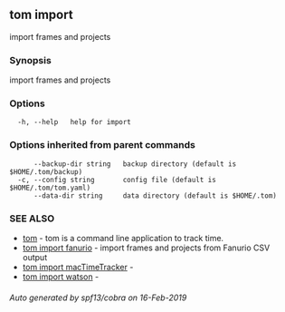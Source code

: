 ## tom import

import frames and projects

### Synopsis

import frames and projects

### Options

```
  -h, --help   help for import
```

### Options inherited from parent commands

```
      --backup-dir string   backup directory (default is $HOME/.tom/backup)
  -c, --config string       config file (default is $HOME/.tom/tom.yaml)
      --data-dir string     data directory (default is $HOME/.tom)
```

### SEE ALSO

* [tom](tom.md)	 - tom is a command line application to track time.
* [tom import fanurio](tom_import_fanurio.md)	 - import frames and projects from Fanurio CSV output
* [tom import macTimeTracker](tom_import_macTimeTracker.md)	 - 
* [tom import watson](tom_import_watson.md)	 - 

###### Auto generated by spf13/cobra on 16-Feb-2019
